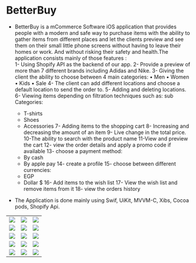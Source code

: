 # BetterBuy

* BetterBuy is a mCommerce Software iOS application that provides people with a modern and safe way to purchase items with the ability to gather items from different places and let the clients preview and see them on their small little phone screens without having to leave their homes or work. And without risking their safety and health.The application consists mainly of those features : </br>
  1- Using Shopify API as the backend of our app.
  2- Provide a preview of more than 7 different brands including Adidas and Nike.
  3- Giving the client the ability to choose between 4 main categories:
    •	Men 
    •	Women
    •	Kids 
    •	Sale
  4-	 The client can add different locations and choose a default location to send the order to.
  5-	 Adding and deleting locations.
  6-	 Viewing items depending on filtration techniques such as: sub Categories:
    -	T-shirts
    -	 Shoes 
    -	Accessories
  7-	 Adding items to the shopping cart 
  8-	 Increasing and decreasing the amount of an item
  9-	 Live change in the total price.
  10-The ability to search with the product name
  11-View and preview the cart 
  12- view the order details and apply a promo code if available
  13- choose a payment method: 
    -	By cash
    -	By apple pay
  14- create a profile
  15- choose between different currencies: 
    -	EGP 
    -	Dollar $ 
  16- Add items to the wish list
  17- View the wish list and remove items from it
  18- view the orders history

* The Application is done mainly using Swif, UiKit, MVVM-C, Xibs, Cocoa pods, Shopify Api.

<table>
  <tr>
    <td>
       <img src="https://user-images.githubusercontent.com/97159439/174390028-e823a034-7424-4535-81d0-ba403aa56816.png"></img>
    </td>
   <td>
      <img src="https://user-images.githubusercontent.com/97159439/174388621-a8cd7431-8c93-4578-a59f-ffa18bda5ac8.png"></img>
   </td>
    <td>
       <img src="https://user-images.githubusercontent.com/97159439/174388624-8485b4b8-cca2-4a8d-84e0-7bd1ac1ba791.png"></img>
    </td>
  </tr>
   <tr>
    <td>
       <img src="https://user-images.githubusercontent.com/97159439/174388634-49432ed2-0c1b-4401-a87b-64f33fa659d0.png"></img>
    </td>
    <td>
       <img src="https://user-images.githubusercontent.com/97159439/174388617-6d0e7540-f2e6-4881-8a3e-e50a322a2338.png"></img>
    </td>
    <td>
       <img src="https://user-images.githubusercontent.com/97159439/174388694-aea5c96c-8ac9-4b3e-842c-c5139f9e17a6.png"></img>
    </td>
  </tr>
  <tr>
    <td> 
       <img src="https://user-images.githubusercontent.com/97159439/174388607-b4dfa5dc-d393-4e88-a415-6cec6f0298c2.png"></img>
    </td>
      <td>
       <img src="https://user-images.githubusercontent.com/97159439/174388688-de32ae4f-e315-4bbf-ba2a-c14394fc38f8.png"></img>
    </td>
     <td> 
       <img src="https://user-images.githubusercontent.com/97159439/174388672-c3cab76e-31fe-438b-98cc-0cd4802557dc.png"></img>
    </td>
  </tr>
   <tr>
    <td> 
       <img src="https://user-images.githubusercontent.com/97159439/174388677-3ebc96c0-d4ad-4d62-b517-c0b4a3317c2a.png"></img>
    </td>
      <td> 
       <img src="https://user-images.githubusercontent.com/97159439/174388701-51663116-d2bf-4bcf-bad4-eeca8a3c426b.png"></img>
    </td>
     <td> 
       <img src="https://user-images.githubusercontent.com/97159439/174388666-6806b11a-6f97-4637-8073-0a7a2335cf91.png"></img>
    </td>
  </tr>
   <tr>
    <td> 
       <img src="https://user-images.githubusercontent.com/97159439/174388649-3ffa8880-4ace-49f1-9550-79a3250ed84f.png"></img>
    </td>
     <td> 
       <img src="https://user-images.githubusercontent.com/97159439/174388657-b390cc58-8a53-4349-af60-82691ea91b6d.png"></img>
    </td>
     <td> 
       <img src="https://user-images.githubusercontent.com/97159439/174390042-7583f676-9124-4f71-80a6-be5414eac529.png"></img>
    </td>
  </tr>
</table>
